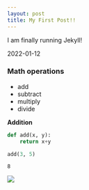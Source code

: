```yaml
---
layout: post
title: My First Post!!
---
```


I am finally running Jekyll!

2022-01-12

### Math operations

- add
- subtract
- multiply
- divide

**Addition** 

```python
def add(x, y):
	return x+y

add(3, 5)
```
```
8
```

![](https://cdn2.vectorstock.com/i/1000x1000/09/31/math-icon-isolated-on-white-background-from-vector-27710931.jpg)

